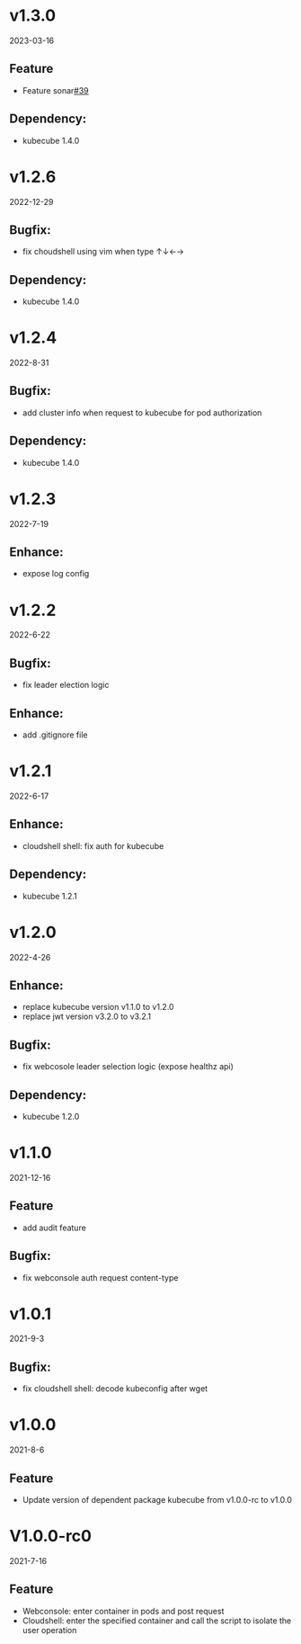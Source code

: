 # v1.3.0
2023-03-16
## Feature
- Feature sonar[#39](https://github.com/kubecube-io/kubecube-webconsole/pull/39)
## Dependency:
- kubecube 1.4.0

# v1.2.6
2022-12-29
## Bugfix:
- fix choudshell using vim when type ↑↓←→ 
## Dependency:
- kubecube 1.4.0

# v1.2.4
2022-8-31
## Bugfix:
- add cluster info when request to kubecube for pod authorization
## Dependency:
- kubecube 1.4.0

# v1.2.3
2022-7-19
## Enhance:
- expose log config

# v1.2.2
2022-6-22
## Bugfix:
- fix leader election logic
## Enhance:
- add .gitignore file

# v1.2.1
2022-6-17
## Enhance:
- cloudshell shell: fix auth for kubecube
## Dependency:
- kubecube 1.2.1

# v1.2.0
2022-4-26
## Enhance:
- replace kubecube version v1.1.0 to v1.2.0
- replace jwt version v3.2.0 to v3.2.1
## Bugfix:
- fix webcosole leader selection logic (expose healthz api)
## Dependency:
- kubecube 1.2.0

# v1.1.0
2021-12-16
## Feature
- add audit feature
## Bugfix:
- fix webconsole auth request content-type

# v1.0.1
2021-9-3
## Bugfix:
- fix cloudshell shell: decode kubeconfig after wget

# v1.0.0
2021-8-6
## Feature
- Update version of dependent package kubecube from v1.0.0-rc to v1.0.0

# V1.0.0-rc0
2021-7-16
## Feature
- Webconsole: enter container in pods and post request
- Cloudshell: enter the specified container and call the script to isolate the user operation